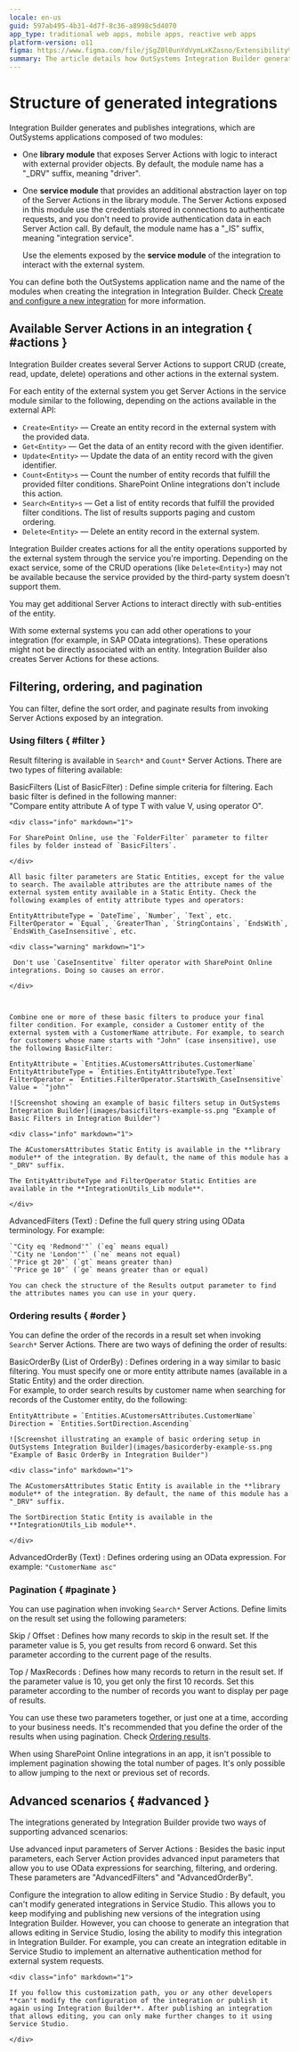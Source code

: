 ```yaml
---
locale: en-us
guid: 597ab495-4b31-4d7f-8c36-a8998c5d4070
app_type: traditional web apps, mobile apps, reactive web apps
platform-version: o11
figma: https://www.figma.com/file/jSgZ0l0unYdVymLxKZasno/Extensibility%20and%20Integration?node-id=1019:6407
summary: The article details how OutSystems Integration Builder generates integrations with library and service modules to interact with external systems, including CRUD operations, filtering, ordering, pagination, and advanced customization options
---
```

# Structure of generated integrations

Integration Builder generates and publishes integrations, which are OutSystems applications composed of two modules:

* One **library module** that exposes Server Actions with logic to interact with external provider objects. By default, the module name has a "_DRV" suffix, meaning "driver".

* One **service module** that provides an additional abstraction layer on top of the Server Actions in the library module. The Server Actions exposed in this module use the credentials stored in connections to authenticate requests, and you don't need to provide authentication data in each Server Action call. By default, the module name has a "_IS" suffix, meaning "integration service".

    <div class="info" markdown="1">

    Use the elements exposed by the **service module** of the integration to interact with the external system.

    </div>

You can define both the OutSystems application name and the name of the modules when creating the integration in Integration Builder. Check [Create and configure a new integration](use.md#create-configure-integration) for more information.

## Available Server Actions in an integration { #actions }

Integration Builder creates several Server Actions to support CRUD (create, read, update, delete) operations and other actions in the external system.

For each entity of the external system you get Server Actions in the service module similar to the following, depending on the actions available in the external API:

* `Create<Entity>` — Create an entity record in the external system with the provided data.
* `Get<Entity>` — Get the data of an entity record with the given identifier.
* `Update<Entity>` — Update the data of an entity record with the given identifier.
* `Count<Entity>s` — Count the number of entity records that fulfill the provided filter conditions. SharePoint Online integrations don't include this action.
* `Search<Entity>s` — Get a list of entity records that fulfill the provided filter conditions. The list of results supports paging and custom ordering.
* `Delete<Entity>` — Delete an entity record in the external system.

Integration Builder creates actions for all the entity operations supported by the external system through the service you're importing. Depending on the exact service, some of the CRUD operations (like `Delete<Entity>`) may not be available because the service provided by the third-party system doesn't support them.

You may get additional Server Actions to interact directly with sub-entities of the entity.

With some external systems you can add other operations to your integration (for example, in SAP OData integrations). These operations might not be directly associated with an entity. Integration Builder also creates Server Actions for these actions.

## Filtering, ordering, and pagination

You can filter, define the sort order, and paginate results from invoking Server Actions exposed by an integration.

### Using filters { #filter }

Result filtering is available in `Search*` and `Count*` Server Actions. There are two types of filtering available:

BasicFilters (List of BasicFilter)
:   Define simple criteria for filtering. Each basic filter is defined in the following manner:  
    "Compare entity attribute A of type T with value V, using operator O".  
    
    <div class="info" markdown="1">
    
    For SharePoint Online, use the `FolderFilter` parameter to filter files by folder instead of `BasicFilters`.
    
    </div>
    
    All basic filter parameters are Static Entities, except for the value to search. The available attributes are the attribute names of the external system entity available in a Static Entity. Check the following examples of entity attribute types and operators:

    EntityAttributeType = `DateTime`, `Number`, `Text`, etc.  
    FilterOperator = `Equal`, `GreaterThan`, `StringContains`, `EndsWith`, `EndsWith_CaseInsensitive`, etc.

    <div class="warning" markdown="1">

     Don't use `CaseInsentitve` filter operator with SharePoint Online integrations. Doing so causes an error.
    
    </div>
    
    

    Combine one or more of these basic filters to produce your final filter condition. For example, consider a Customer entity of the external system with a CustomerName attribute. For example, to search for customers whose name starts with "John" (case insensitive), use the following BasicFilter:

    EntityAttribute = `Entities.ACustomersAttributes.CustomerName`  
    EntityAttributeType = `Entities.EntityAttributeType.Text`  
    FilterOperator = `Entities.FilterOperator.StartsWith_CaseInsensitive`  
    Value = `"john"`

    ![Screenshot showing an example of basic filters setup in OutSystems Integration Builder](images/basicfilters-example-ss.png "Example of Basic Filters in Integration Builder")

    <div class="info" markdown="1">

    The ACustomersAttributes Static Entity is available in the **library module** of the integration. By default, the name of this module has a "_DRV" suffix.

    The EntityAttributeType and FilterOperator Static Entities are available in the **IntegrationUtils_Lib module**.

    </div>

AdvancedFilters (Text)
:   Define the full query string using OData terminology. For example:

    `"City eq 'Redmond'"` (`eq` means equal)  
    `"City ne 'London'"` (`ne` means not equal)  
    `"Price gt 20"` (`gt` means greater than)  
    `"Price ge 10"` (`ge` means greater than or equal)

    You can check the structure of the Results output parameter to find the attributes names you can use in your query.

### Ordering results { #order }

You can define the order of the records in a result set when invoking `Search*` Server Actions. There are two ways of defining the order of results:

BasicOrderBy (List of OrderBy)
:   Defines ordering in a way similar to basic filtering. You must specify one or more entity attribute names (available in a Static Entity) and the order direction.  
    For example, to order search results by customer name when searching for records of the Customer entity, do the following:

    EntityAttribute = `Entities.ACustomersAttributes.CustomerName`  
    Direction = `Entities.SortDirection.Ascending`

    ![Screenshot illustrating an example of basic ordering setup in OutSystems Integration Builder](images/basicorderby-example-ss.png "Example of Basic OrderBy in Integration Builder")

    <div class="info" markdown="1">
    
    The ACustomersAttributes Static Entity is available in the **library module** of the integration. By default, the name of this module has a "_DRV" suffix.

    The SortDirection Static Entity is available in the **IntegrationUtils_Lib module**.

    </div>

AdvancedOrderBy (Text)
:   Defines ordering using an OData expression. For example: `"CustomerName asc"`

### Pagination { #paginate }

You can use pagination when invoking `Search*` Server Actions. Define limits on the result set using the following parameters:

Skip / Offset
:   Defines how many records to skip in the result set. If the parameter value is 5, you get results from record 6 onward. Set this parameter according to the current page of the results.

Top / MaxRecords
:   Defines how many records to return in the result set. If the parameter value is 10, you get only the first 10 records. Set this parameter according to the number of records you want to display per page of results.

You can use these two parameters together, or just one at a time, according to your business needs. It's recommended that you define the order of the results when using pagination. Check [Ordering results](#order).

<div class="info" markdown="1">

When using SharePoint Online integrations in an app, it isn't possible to implement pagination showing the total number of pages. It's only possible to allow jumping to the next or previous set of records.

</div>

## Advanced scenarios { #advanced }

The integrations generated by Integration Builder provide two ways of supporting advanced scenarios:

Use advanced input parameters of Server Actions
:   Besides the basic input parameters, each Server Action provides advanced input parameters that allow you to use OData expressions for searching, filtering, and ordering. These parameters are "AdvancedFilters" and "AdvancedOrderBy".

Configure the integration to allow editing in Service Studio
:   By default, you can't modify generated integrations in Service Studio. This allows you to keep modifying and publishing new versions of the integration using Integration Builder. However, you can choose to generate an integration that allows editing in Service Studio, losing the ability to modify this integration in Integration Builder. For example, you can create an integration editable in Service Studio to implement an alternative authentication method for external system requests.

    <div class="info" markdown="1">

    If you follow this customization path, you or any other developers **can't modify the configuration of the integration or publish it again using Integration Builder**. After publishing an integration that allows editing, you can only make further changes to it using Service Studio.

    </div>
